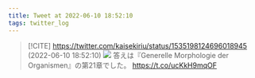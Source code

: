 ```yaml
---
title: Tweet at 2022-06-10 18:52:10
tags: twitter_log
---
```


> [!CITE] https://twitter.com/kaisekiriu/status/1535198124696018945 (2022-06-10 18:52:10)
> ![](https://twitter.com/kaisekiriu/status/1535198124696018945)
> 答えは『Generelle Morphologie der Organismen』の第21章でした。
> https://t.co/ucKkH9mqOF
